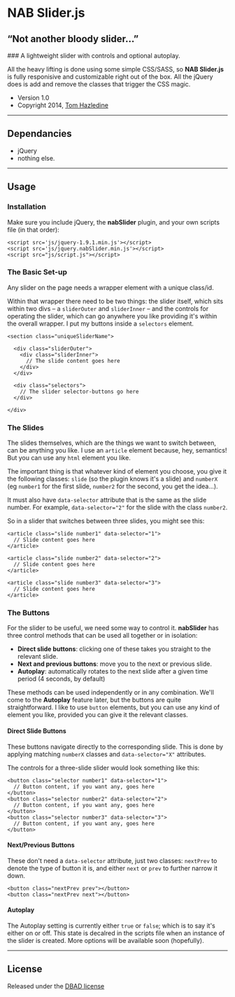 # NAB Slider.js

## “Not another bloody slider...”

### A lightweight slider with controls and optional autoplay.

All the heavy lifting is done using some simple CSS/SASS, so **NAB Slider.js** is fully responisive and customizable right out of the box. All the jQuery does is add and remove the classes that trigger the CSS magic.

* Version 1.0
* Copyright 2014, [Tom Hazledine](http://thomashazledine.com)

---

## Dependancies

* jQuery
* nothing else.

---

## Usage

### Installation

Make sure you include jQuery, the **nabSlider** plugin, and your own scripts file (in that order):

    <script src='js/jquery-1.9.1.min.js'></script>
    <script src='js/jquery.nabSlider.min.js'></script>
    <script src="js/script.js"></script>

### The Basic Set-up

Any slider on the page needs a wrapper element with a unique class/id.

Within that wrapper there need to be two things:
the slider itself, which sits within two divs – a `sliderOuter` and `sliderInner` – and the controls for operating the slider, which can go anywhere you like providing it's within the overall wrapper. I put my buttons inside a `selectors` element.

    <section class="uniqueSliderName">

      <div class="sliderOuter">
        <div class="sliderInner">
          // The slide content goes here
        </div>
      </div>
  
      <div class="selectors">
        // The slider selector-buttons go here
      </div>

    </div>

### The Slides

The slides themselves, which are the things we want to switch between, can be anything you like. I use an `article` element because, hey, semantics! But you can use any `html` element you like.

The important thing is that whatever kind of element you choose, you give it the following classes: `slide` (so the plugin knows it's a slide) and `numberX` (eg `number1` for the first slide, `number2` for the second, you get the idea...).

It must also have `data-selector` attribute that is the same as the slide number. For example, `data-selector="2"` for the slide with the class `number2`.

So in a slider that switches between three slides, you might see this:

    <article class="slide number1" data-selector="1">
      // Slide content goes here
    </article>

    <article class="slide number2" data-selector="2">
      // Slide content goes here
    </article>

    <article class="slide number3" data-selector="3">
      // Slide content goes here
    </article>

### The Buttons

For the slider to be useful, we need some way to control it. **nabSlider** has three control methods that can be used all together or in isolation:

* **Direct slide buttons**: clicking one of these takes you straight to the relevant slide.
* **Next and previous buttons**: move you to the next or previous slide.
* **Autoplay**: automatically rotates to the next slide after a given time period (4 seconds, by default)

These methods can be used independently or in any combination. We'll come to the **Autoplay** feature later, but the buttons are quite straightforward. I like to use `button` elements, but you can use any kind of element you like, provided you can give it the relevant classes.

#### Direct Slide Buttons

These buttons navigate directly to the corresponding slide. This is done by applying matching `numberX` classes and `data-selector="X"` attributes.

The controls for a three-slide slider would look something like this:

    <button class="selector number1" data-selector="1">
      // Button content, if you want any, goes here
    </button>
    <button class="selector number2" data-selector="2">
      // Button content, if you want any, goes here
    </button>
    <button class="selector number3" data-selector="3">
      // Button content, if you want any, goes here
    </button>

#### Next/Previous Buttons

These don't need a `data-selector` attribute, just two classes: `nextPrev` to denote the type of button it is, and either `next` or `prev` to further narrow it down.

    <button class="nextPrev prev"></button>
    <button class="nextPrev next"></button>

#### Autoplay

The Autoplay setting is currently either `true` or `false`; which is to say it's either on or off. This state is decalred in the scripts file when an instance of the slider is created. More options will be available soon (hopefully).

--- 

## License

Released under the [DBAD license](http://www.dbad-license.org)

